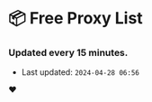 # :package: Free Proxy List
### Updated every 15 minutes.

- Last updated: `2024-04-28 06:56`

:heart:
